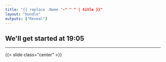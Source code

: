 ```yaml
---
title: "{{ replace .Name "-" " " | title }}"
layout: "bundle"
outputs: ["Reveal"]
---
```


## We'll get started at 19:05

---

{{< slide class="center" >}}
# <TITLE HERE>
### comp6445 {{ replace .Name "-" " " | title }}

---

## Lecture content
{{% section %}}

{{% /section %}}

---

## Demo

---

## Tutorial

---

## Walkthrough
